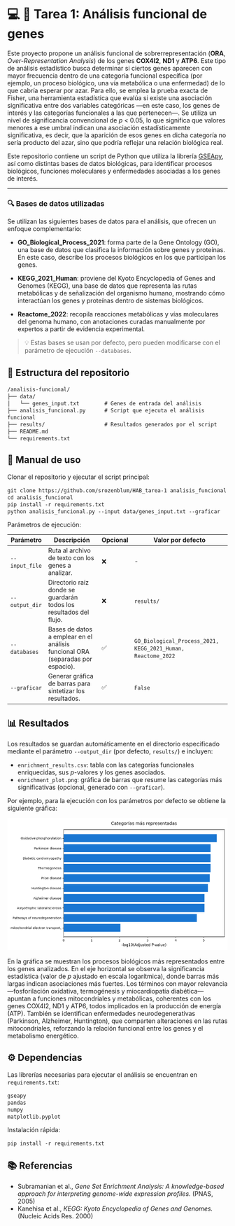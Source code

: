 
# 💻 🧬 Tarea 1: Análisis funcional de genes

Este proyecto propone un análisis funcional de sobrerrepresentación (**ORA**, _Over-Representation Analysis_) de los genes **COX4I2**, **ND1** y **ATP6**.
Este tipo de análisis estadístico busca determinar si ciertos genes aparecen con mayor frecuencia dentro de una categoría funcional específica (por ejemplo, un proceso biológico, una vía metabólica o una enfermedad) de lo que cabría esperar por azar.
Para ello, se emplea la prueba exacta de Fisher, una herramienta estadística que evalúa si existe una asociación significativa entre dos variables categóricas —en este caso, los genes de interés y las categorías funcionales a las que pertenecen—.
Se utiliza un nivel de significancia convencional de _p_ < 0.05, lo que significa que valores menores a ese umbral indican una asociación estadísticamente significativa, es decir, que la aparición de esos genes en dicha categoría no sería producto del azar, sino que podría reflejar una relación biológica real.

Este repositorio contiene un script de Python que utiliza la librería [GSEApy](https://gseapy.readthedocs.io/),
así como distintas bases de datos biológicas,
para identificar procesos biológicos, funciones moleculares y enfermedades asociadas a los genes de interés.

____

### 🔍 Bases de datos utilizadas

Se utilizan las siguientes bases de datos para el análisis, que ofrecen un enfoque complementario:

- **GO_Biological_Process_2021**: forma parte de la Gene Ontology (GO), una base de datos que clasifica la información sobre genes y proteínas. En este caso, describe los procesos biológicos
en los que participan los genes.

- **KEGG_2021_Human**: proviene del Kyoto Encyclopedia of Genes and Genomes (KEGG), una base de datos que representa las rutas metabólicas y de señalización del organismo humano, mostrando cómo interactúan los genes y proteínas dentro de sistemas biológicos.

- **Reactome_2022**: recopila reacciones metabólicas y vías moleculares del genoma humano, con anotaciones curadas manualmente por expertos a partir de evidencia experimental.

> 💡 Estas bases se usan por defecto, pero pueden modificarse con el parámetro de ejecución `--databases`.

## 📁 Estructura del repositorio

```
/analisis-funcional/
├── data/
│   └── genes_input.txt        # Genes de entrada del análisis
├── analisis_funcional.py      # Script que ejecuta el análisis funcional
├── results/                   # Resultados generados por el script
├── README.md                  
└── requirements.txt           
```

## 🚀 Manual de uso

Clonar el repositorio y ejecutar el script principal:

```
git clone https://github.com/srozenblum/HAB_tarea-1 analisis_funcional
cd analisis_funcional
pip install -r requirements.txt
python analisis_funcional.py --input data/genes_input.txt --graficar
```

Parámetros de ejecución:

| Parámetro      | Descripción                                                                    | Opcional | Valor por defecto                                            |
|----------------|--------------------------------------------------------------------------------|-----------|--------------------------------------------------------------|
| `--input_file` | Ruta al archivo de texto con los genes a analizar.                             | ❌        | -                                                            |
| `--output_dir` | Directorio raíz donde se guardarán todos los resultados del flujo.             | ❌        | `results/`                                                   |
| `--databases`  | Bases de datos a emplear en el análisis funcional ORA (separadas por espacio). | ✅        | `GO_Biological_Process_2021, KEGG_2021_Human, Reactome_2022` |
| `--graficar`   | Generar gráfica de barras para sintetizar los resultados.                      | ✅        | `False`                                                      |


## 📊 Resultados

Los resultados se guardan automáticamente en el directorio especificado mediante el parámetro `--output_dir` (por defecto, `results/`) e incluyen:

- `enrichment_results.csv`:  tabla con las categorías funcionales enriquecidas, sus _p_-valores y los genes asociados.
- `enrichment_plot.png`: gráfica de barras que resume las categorías más significativas (opcional, generado con `--graficar`).

Por ejemplo, para la ejecución con los parámetros por defecto se obtiene la siguiente gráfica:

![Gráfico de términos enriquecidos](results/enrichment_plot.png)

En la gráfica se muestran los procesos biológicos más representados entre los genes analizados.
En el eje horizontal se observa la significancia estadística (valor de _p_ ajustado en escala logarítmica), donde barras más largas indican asociaciones más fuertes.
Los términos con mayor relevancia —fosforilación oxidativa, termogénesis y miocardiopatía diabética— apuntan a funciones mitocondriales y metabólicas, coherentes con los genes COX4I2, ND1 y ATP6, todos implicados en la producción de energía (ATP).
También se identifican enfermedades neurodegenerativas (Parkinson, Alzheimer, Huntington), que comparten alteraciones en las rutas mitocondriales, reforzando la relación funcional entre los genes y el metabolismo energético.

## ⚙️ Dependencias

Las librerías necesarias para ejecutar el análisis se encuentran en `requirements.txt`:

```
gseapy
pandas
numpy
matplotlib.pyplot
```

Instalación rápida:
```
pip install -r requirements.txt
```

## 📚 Referencias
- Subramanian et al., _Gene Set Enrichment Analysis: A knowledge-based approach for interpreting genome-wide expression profiles._ (PNAS, 2005)
- Kanehisa et al., _KEGG: Kyoto Encyclopedia of Genes and Genomes._ (Nucleic Acids Res. 2000)